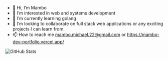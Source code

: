 - 👋 Hi, I’m Mambo
- 👀 I’m interested in web and systems development 
- 🌱 I’m currently learning golang 
- 💞️ I’m looking to collaborate on full stack web applications or any exciting projects I can learn from.
- 📫 How to reach me mambo.michael.22@gmail.com or
https://mambo-dev-portfolio.vercel.app/

![GitHub Stats](https://github-readme-stats.vercel.app/api?username=mambo-dev&theme=dark&show_icons=true&hide_border=true&count_private=true)

<!---
mambo-dev/mambo-dev is a ✨ special ✨ repository because its `README.md` (this file) appears on your GitHub profile.
You can click the Preview link to take a look at your changes.
--->
